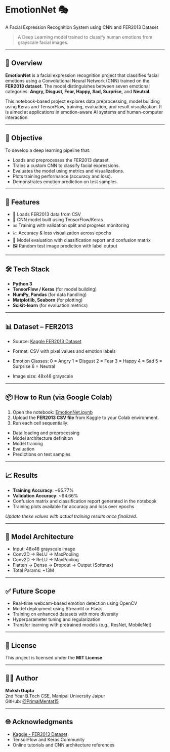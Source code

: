 # EmotionNet 🎭  
A Facial Expression Recognition System using CNN and FER2013 Dataset  
> A Deep Learning model trained to classify human emotions from grayscale facial images.

---

## 🧠 Overview

**EmotionNet** is a facial expression recognition project that classifies facial emotions using a Convolutional Neural Network (CNN) trained on the **FER2013 dataset**. The model distinguishes between seven emotional categories: **Angry, Disgust, Fear, Happy, Sad, Surprise,** and **Neutral**.

This notebook-based project explores data preprocessing, model building using Keras and TensorFlow, training, evaluation, and result visualization. It is aimed at applications in emotion-aware AI systems and human-computer interaction.

---

## 🎯 Objective

To develop a deep learning pipeline that:
- Loads and preprocesses the FER2013 dataset.
- Trains a custom CNN to classify facial expressions.
- Evaluates the model using metrics and visualizations.
- Plots training performance (accuracy and loss).
- Demonstrates emotion prediction on test samples.

---

## 🚀 Features

- 📁 Loads FER2013 data from CSV
- 🧠 CNN model built using TensorFlow/Keras
- 📊 Training with validation split and progress monitoring
- 📈 Accuracy & loss visualization across epochs
- 🧪 Model evaluation with classification report and confusion matrix
- 🖼️ Random test image prediction with label output

---

## 🛠️ Tech Stack

- **Python 3**
- **TensorFlow / Keras** (for model building)
- **NumPy, Pandas** (for data handling)
- **Matplotlib, Seaborn** (for plotting)
- **Scikit-learn** (for evaluation metrics)

---


## 📊 Dataset – FER2013

- Source: [Kaggle FER2013 Dataset]([https://www.kaggle.com/datasets/msambare/fer2013](https://www.kaggle.com/datasets/ashishpatel26/facial-expression-recognitionferchallenge/data))
- Format: CSV with pixel values and emotion labels
- Emotion Classes:
0 = Angry
1 = Disgust
2 = Fear
3 = Happy
4 = Sad
5 = Surprise
6 = Neutral

- Image size: 48x48 grayscale

---

## 📦 How to Run (via Google Colab)

1. Open the notebook: [EmotionNet.ipynb](https://colab.research.google.com/drive/11x7maRXKX2v2SU85y_MPlM0d8bnIN0tO?usp=sharing)
2. Upload the **FER2013 CSV file** from Kaggle to your Colab environment.
3. Run each cell sequentially:
 - Data loading and preprocessing
 - Model architecture definition
 - Model training
 - Evaluation
 - Predictions on test samples

---

## 📈 Results

- **Training Accuracy**: ~95.77%  
- **Validation Accuracy**: ~94.66%  
- Confusion matrix and classification report generated in the notebook
- Training plots available for accuracy and loss over epochs

*Update these values with actual training results once finalized.*

---

## 🧠 Model Architecture

- Input: 48x48 grayscale image
- Conv2D → ReLU → MaxPooling
- Conv2D → ReLU → MaxPooling
- Flatten → Dense → Dropout → Output (Softmax)
- Total Params: ~13M

---

## ✅ Future Scope

- Real-time webcam-based emotion detection using OpenCV
- Model deployment using Streamlit or Flask
- Training on enhanced datasets with more diversity
- Hyperparameter tuning and regularization
- Transfer learning with pretrained models (e.g., ResNet, MobileNet)

---

## 📄 License

This project is licensed under the **MIT License**.

---

## 🙋‍♂️ Author

**Moksh Gupta**  
2nd Year B.Tech CSE, Manipal University Jaipur  
GitHub: [@PrimalMentat15](https://github.com/PrimalMentat15)

---

## 🌐 Acknowledgments

- [Kaggle - FER2013 Dataset](https://www.kaggle.com/datasets/msambare/fer2013)
- TensorFlow and Keras Community
- Online tutorials and CNN architecture references


